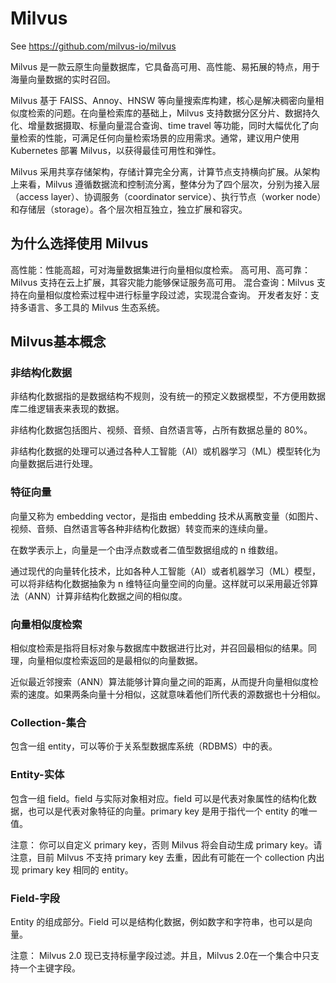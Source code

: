 # Milvus

See https://github.com/milvus-io/milvus

Milvus 是一款云原生向量数据库，它具备高可用、高性能、易拓展的特点，用于海量向量数据的实时召回。

Milvus 基于 FAISS、Annoy、HNSW 等向量搜索库构建，核心是解决稠密向量相似度检索的问题。在向量检索库的基础上，Milvus 支持数据分区分片、数据持久化、增量数据摄取、标量向量混合查询、time travel 等功能，同时大幅优化了向量检索的性能，可满足任何向量检索场景的应用需求。通常，建议用户使用 Kubernetes 部署 Milvus，以获得最佳可用性和弹性。

Milvus 采用共享存储架构，存储计算完全分离，计算节点支持横向扩展。从架构上来看，Milvus 遵循数据流和控制流分离，整体分为了四个层次，分别为接入层（access layer）、协调服务（coordinator service）、执行节点（worker node）和存储层（storage）。各个层次相互独立，独立扩展和容灾。

## 为什么选择使用 Milvus
高性能：性能高超，可对海量数据集进行向量相似度检索。
高可用、高可靠：Milvus 支持在云上扩展，其容灾能力能够保证服务高可用。
混合查询：Milvus 支持在向量相似度检索过程中进行标量字段过滤，实现混合查询。
开发者友好：支持多语言、多工具的 Milvus 生态系统。

## Milvus基本概念
### 非结构化数据
非结构化数据指的是数据结构不规则，没有统一的预定义数据模型，不方便用数据库二维逻辑表来表现的数据。

非结构化数据包括图片、视频、音频、自然语言等，占所有数据总量的 80%。

非结构化数据的处理可以通过各种人工智能（AI）或机器学习（ML）模型转化为向量数据后进行处理。

### 特征向量
向量又称为 embedding vector，是指由 embedding 技术从离散变量（如图片、视频、音频、自然语言等各种非结构化数据）转变而来的连续向量。

在数学表示上，向量是一个由浮点数或者二值型数据组成的 n 维数组。

通过现代的向量转化技术，比如各种人工智能（AI）或者机器学习（ML）模型，可以将非结构化数据抽象为 n 维特征向量空间的向量。这样就可以采用最近邻算法（ANN）计算非结构化数据之间的相似度。

### 向量相似度检索
相似度检索是指将目标对象与数据库中数据进行比对，并召回最相似的结果。同理，向量相似度检索返回的是最相似的向量数据。

近似最近邻搜索（ANN）算法能够计算向量之间的距离，从而提升向量相似度检索的速度。如果两条向量十分相似，这就意味着他们所代表的源数据也十分相似。

### Collection-集合
包含一组 entity，可以等价于关系型数据库系统（RDBMS）中的表。

### Entity-实体
包含一组 field。field 与实际对象相对应。field 可以是代表对象属性的结构化数据，也可以是代表对象特征的向量。primary key 是用于指代一个 entity 的唯一值。

注意： 你可以自定义 primary key，否则 Milvus 将会自动生成 primary key。请注意，目前 Milvus 不支持 primary key 去重，因此有可能在一个 collection 内出现 primary key 相同的 entity。

### Field-字段
Entity 的组成部分。Field 可以是结构化数据，例如数字和字符串，也可以是向量。

注意： Milvus 2.0 现已支持标量字段过滤。并且，Milvus 2.0在一个集合中只支持一个主键字段。
